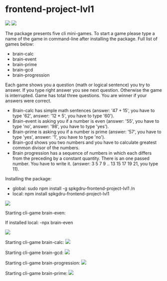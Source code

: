# frontend-project-lvl1
<div><span>
<a href="https://codeclimate.com/github/spkgdru/frontend-project-lvl1/maintainability"><img src="https://api.codeclimate.com/v1/badges/3d550664e10c423bc4f6/maintainability" /></a>
</span>
<span>
<a href="https://travis-ci.org/spkgdru/frontend-project-lvl1">
<img src="https://travis-ci.org/spkgdru/frontend-project-lvl1.svg"></a>
</span></div>

The package presents five cli mini-games.
To start a game please type a name of the game in command-line after installing the package.
Full list of games below:
- brain-calc
- brain-event
- brain-prime
- brain-gcd
- brain-progression

Each game shows you a question (math or logical sentence) you try to answer.
If you type right answer you see next question. Otherwise the game is interrupted. 
Game has total three questions. You are winner if your answers were correct.

- Brain-calc has simple math sentences (answer: '47 + 15', you have to type '62', answer: '12 * 5', you have to type '60').
- Brain-event is asking you if a number is even (answer: '55', you have to type 'no', answer: '98', you have to type 'yes').
- Brain-prime is asking you if a number is prime (answer: '57', you have to type 'yes', answer: '1', you have to type 'no').
- Brain-gcd shows you two numbers and you have to calculate greatest common divisor of the numbers.
- Brain progression has a sequence of numbers in which each differs from the preceding by a constant quantity. There is an one passed number. You have to write it. (answer: 3 5 7 9 .. 13 15 17 19 21, you type 11).

Installing the package:
- global: sudo npm install -g spkgdru-frontend-project-lvl1 /n
- local: npm install spkgdru-frontend-project-lvl1

<a href="https://asciinema.org/a/yi0rrmTIuKo9OzUwiGA2qD33x" target="_blank"><img src="https://asciinema.org/a/yi0rrmTIuKo9OzUwiGA2qD33x.svg" /></a>

Starting cli-game brain-even:

If installed local: 
 -npx brain-even

<a href="https://asciinema.org/a/iTX1NTx9EbQDcoOQokEtG89Nn" target="_blank"><img src="https://asciinema.org/a/iTX1NTx9EbQDcoOQokEtG89Nn.svg" /></a>

Starting cli-game brain-calc:
<a href="https://asciinema.org/a/ZMyZJMBIiaoAn3irGBUgA68fH" target="_blank"><img src="https://asciinema.org/a/ZMyZJMBIiaoAn3irGBUgA68fH.svg" /></a>

Starting cli-game brain-gcd:
<a href="https://asciinema.org/a/CVcPSVMZYPurmLs81MHH6LOL5" target="_blank"><img src="https://asciinema.org/a/CVcPSVMZYPurmLs81MHH6LOL5.svg" /></a>

Starting cli-game brain-progression:
<a href="https://asciinema.org/a/xbufRA4PLqwjhtBE8J0qMEYqw" target="_blank"><img src="https://asciinema.org/a/xbufRA4PLqwjhtBE8J0qMEYqw.svg" /></a>

Starting cli-game brain-prime:
<a href="https://asciinema.org/a/riWd7Vjoz7fpBkyofAFOwiaAP" target="_blank"><img src="https://asciinema.org/a/riWd7Vjoz7fpBkyofAFOwiaAP.svg" /></a>


